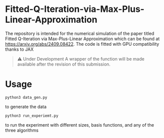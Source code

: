 # Fitted-Q-Iteration-via-Max-Plus-Linear-Approximation
The repository is intended for the numerical simulation of the paper titled Fitted Q-Iteration via Max-Plus-Linear Approximation which can be found at https://arxiv.org/abs/2409.08422.
The code is fitted with GPU compatibility thanks to JAX

> :warning: Under Development
A wrapper of the function will be made available after the revision of this submission. 

# Usage

```
python3 data_gen.py
```
to generate the data

```
python3 run_experiemt.py
```
to run the experiment with different sizes, basis functions, and any of the three algorithms
